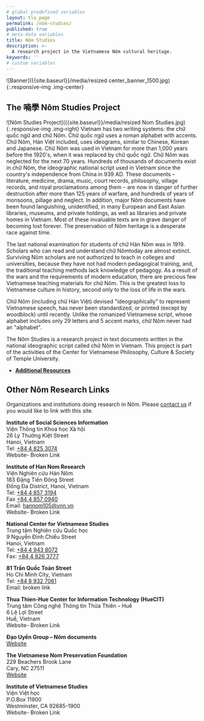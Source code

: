 ```yaml
---
# global predefined variables
layout: tla_page
permalink: /nôm-studies/
published: true
# meta-data variables
title: Nôm Studies
description: >-
  A research project in the Vietnamese Nôm cultural heritage.
keywords: ''
# custom variables
---
```

![Banner]({{site.baseurl}}/media/resized center_banner_1500.jpg){:.responsive-img .img-center}
## The 喃學 Nôm Studies Project
![Nôm Studies Project]({{site.baseurl}}/media/resized Nom Studies.jpg){:.responsive-img .img-right}
Vietnam has two writing systems: the chữ quốc ngữ and chữ Nôm. Chữ quốc ngữ uses a roman alphabet with accents. Chữ Nôm, Hán Việt included, uses ideograms, similar to Chinese, Korean and Japanese. Chữ Nôm was used in Vietnam for more than 1,000 years before the 1920's, when it was replaced by chữ quốc ngữ. Chữ Nôm was neglected for the next 70 years.
Hundreds of thousands of documents exist in chữ Nôm, the ideographic national script used in Vietnam since the country's independence from China in 939 AD. These documents – literature, medicine, drama, music, court records, philosophy, village records, and royal proclamations among them – are now in danger of further destruction after more than 125 years of warfare, and hundreds of years of monsoons, pillage and neglect. In addition, major Nôm documents have been found languishing, unidentified, in many European and East Asian libraries, museums, and private holdings, as well as libraries and private homes in Vietnam. Most of these invaluable texts are in grave danger of becoming lost forever. The preservation of Nôm heritage is a desperate race against time.

The last national examination for students of chữ Hán Nôm was in 1919. Scholars who can read and understand chữ Nômtoday are almost extinct. Surviving Nôm scholars are not authorized to teach in colleges and universities, because they have not had modern pedagogical training, and, the traditional teaching methods lack knowledge of pedagogy. As a result of the wars and the requirements of modern education, there are precious few Vietnamese teaching materials for chữ Nôm. This is the greatest loss to Vietnamese culture in history, second only to the loss of life in the wars.

Chữ Nôm (including chữ Hán Việt) devised "ideographically" to represent Vietnamese speech, has never been standardized, or printed (except by woodblock) until recently. Unlike the romanized Vietnamese script, whose alphabet includes only 29 letters and 5 accent marks, chữ Nôm never had an "alphabet".

The Nôm Studies is a research project in text documents written in the national ideographic script called chữ Nôm in Vietnam. This project is part of the activities of the Center for Vietnamese Philosophy, Culture & Society of Temple University.

- **[Additional Resources](https://liberalarts.temple.edu/sites/liberalarts/files/Resources.pdf)**

## Other Nôm Research Links
Organizations and institutions doing research in Nôm. Please [contact us](mailto:nhan@temple.edu) if you would like to link with this site.

**Institute of Social Sciences Information**<br>
Viện Thông tin Khoa học Xã hội<br>
26 Lý Thường Kiệt Street<br>
Hanoi, Vietnam<br>
Tel: [+84 4 825 3074](tel:8448253074)<br>
Website- Broken Link

**Institute of Han Nom Research**<br>
Viện Nghiên cứu Hán Nôm<br>
183 Đặng Tiến Đông Street<br>
Đống Đa District, Hanoi, Vietnam<br>
Tel: [+84 4 857 3194](tel:8448573194)<br>
Fax [+84 4 857 0940](tel:8448570940)<br>
Email: hannom105@vnn.vn<br>
Website- Broken Link<br>

**National Center for Vietnamese Studies**<br>
Trung tâm Nghiên cứu Quốc học<br>
9 Nguyễn Đình Chiểu Street<br>
Hanoi, Vietnam<br>
Tel: [+84 4 943 8072](tel:8449438072)<br>
Fax: [+84 4 826 3777](tel:8448263777)<br>

**81 Trần Quốc Toản Street**<br>
Ho Chi Minh City, Vietnam<br>
Tel: [+84 8 932 7061](tel:8489327061)<br>
Email: broken link<br>

**Thua Thien-Hue Center for Information Technology (HueCIT)**<br>
Trung tâm Công nghệ Thông tin Thừa Thiên – Huế<br>
6 Lê Lợi Street<br>
Huế, Vietnam<br>
Website- Broken Link<br>

**Đạo Uyển Group – Nôm documents**<br>
[Website](http://www.daouyen.com/)<br>

**The Vietnamese Nom Preservation Foundation**<br>
229 Beachers Brook Lane<br>
Cary, NC 27511<br>
[Website](http://www.nomfoundation.org)<br>

**Institute of Vietnamese Studies**<br>
Viện Việt học<br>
P.O.Box 11900<br>
Westminster, CA 92685-1900<br>
Website- Broken Link<br>
